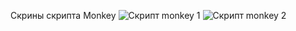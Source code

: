 Скрины скрипта Monkey
![Скрипт monkey 1](https://github.com/LSimutina/MQA1.4/assets/120782609/d2207530-4f79-48be-b9d5-29552eedcd09)
![Скрипт monkey 2](https://github.com/LSimutina/MQA1.4/assets/120782609/b76f3214-18a0-4967-a161-9605c42ce93d)
